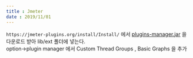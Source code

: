 ```yaml
---
title : Jmeter
date : 2019/11/01
---
```


`https://jmeter-plugins.org/install/Install/` 에서
[plugins-manager.jar](https://jmeter-plugins.org/get) 을 다운로드 받아 lib/ext 폴더에 넣는다.<br>
option->plugin manager 에서
Custom Thread Groups , Basic Graphs 을 추가
